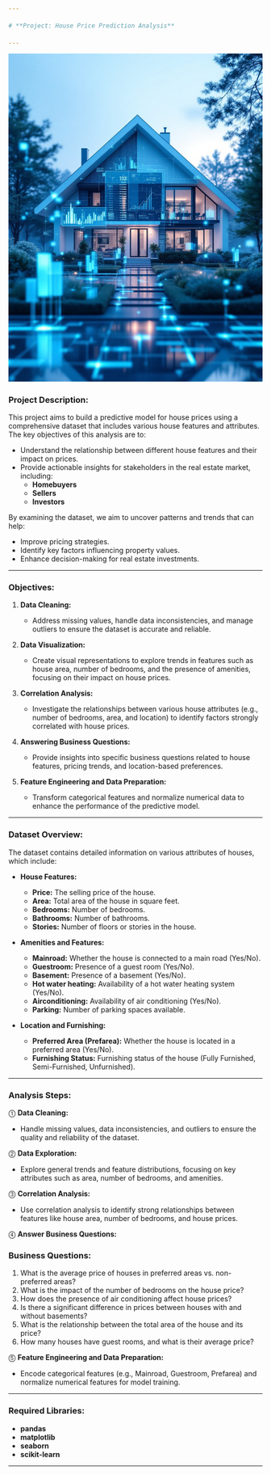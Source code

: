```yaml
---

# **Project: House Price Prediction Analysis**

---
```


![Project Overview](House_Price_Prediction_Analysis_image.jpg)

### **Project Description:**

This project aims to build a predictive model for house prices using a comprehensive dataset that includes various house features and attributes. The key objectives of this analysis are to:

- Understand the relationship between different house features and their impact on prices.
- Provide actionable insights for stakeholders in the real estate market, including:
  - **Homebuyers**
  - **Sellers**
  - **Investors**

By examining the dataset, we aim to uncover patterns and trends that can help:

- Improve pricing strategies.
- Identify key factors influencing property values.
- Enhance decision-making for real estate investments.

---

### **Objectives:**

1. **Data Cleaning:**

   - Address missing values, handle data inconsistencies, and manage outliers to ensure the dataset is accurate and reliable.

2. **Data Visualization:**

   - Create visual representations to explore trends in features such as house area, number of bedrooms, and the presence of amenities, focusing on their impact on house prices.

3. **Correlation Analysis:**

   - Investigate the relationships between various house attributes (e.g., number of bedrooms, area, and location) to identify factors strongly correlated with house prices.

4. **Answering Business Questions:**

   - Provide insights into specific business questions related to house features, pricing trends, and location-based preferences.

5. **Feature Engineering and Data Preparation:**

   - Transform categorical features and normalize numerical data to enhance the performance of the predictive model.

---

### **Dataset Overview:**

The dataset contains detailed information on various attributes of houses, which include:

- **House Features:**
  - **Price:** The selling price of the house.
  - **Area:** Total area of the house in square feet.
  - **Bedrooms:** Number of bedrooms.
  - **Bathrooms:** Number of bathrooms.
  - **Stories:** Number of floors or stories in the house.

- **Amenities and Features:**
  - **Mainroad:** Whether the house is connected to a main road (Yes/No).
  - **Guestroom:** Presence of a guest room (Yes/No).
  - **Basement:** Presence of a basement (Yes/No).
  - **Hot water heating:** Availability of a hot water heating system (Yes/No).
  - **Airconditioning:** Availability of air conditioning (Yes/No).
  - **Parking:** Number of parking spaces available.

- **Location and Furnishing:**
  - **Preferred Area (Prefarea):** Whether the house is located in a preferred area (Yes/No).
  - **Furnishing Status:** Furnishing status of the house (Fully Furnished, Semi-Furnished, Unfurnished).

---

### **Analysis Steps:**

⓵ **Data Cleaning:**
   - Handle missing values, data inconsistencies, and outliers to ensure the quality and reliability of the dataset.

⓶ **Data Exploration:**
   - Explore general trends and feature distributions, focusing on key attributes such as area, number of bedrooms, and amenities.

⓷ **Correlation Analysis:**
   - Use correlation analysis to identify strong relationships between features like house area, number of bedrooms, and house prices.

⓸ **Answer Business Questions:**

   ### **Business Questions:**

   1. What is the average price of houses in preferred areas vs. non-preferred areas?
   2. What is the impact of the number of bedrooms on the house price?
   3. How does the presence of air conditioning affect house prices?
   4. Is there a significant difference in prices between houses with and without basements?
   5. What is the relationship between the total area of the house and its price?
   6. How many houses have guest rooms, and what is their average price?

⓹ **Feature Engineering and Data Preparation:**
   - Encode categorical features (e.g., Mainroad, Guestroom, Prefarea) and normalize numerical features for model training.

---

### **Required Libraries:**

- **pandas**
- **matplotlib**
- **seaborn**
- **scikit-learn**

---
